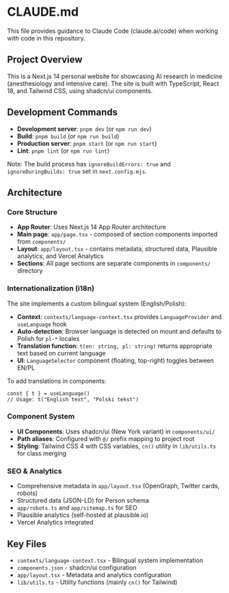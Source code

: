 # CLAUDE.md

This file provides guidance to Claude Code (claude.ai/code) when working with code in this repository.

## Project Overview

This is a Next.js 14 personal website for showcasing AI research in medicine (anesthesiology and intensive care). The site is built with TypeScript, React 18, and Tailwind CSS, using shadcn/ui components.

## Development Commands

- **Development server**: `pnpm dev` (or `npm run dev`)
- **Build**: `pnpm build` (or `npm run build`)
- **Production server**: `pnpm start` (or `npm run start`)
- **Lint**: `pnpm lint` (or `npm run lint`)

Note: The build process has `ignoreBuildErrors: true` and `ignoreDuringBuilds: true` set in `next.config.mjs`.

## Architecture

### Core Structure

- **App Router**: Uses Next.js 14 App Router architecture
- **Main page**: `app/page.tsx` - composed of section components imported from `components/`
- **Layout**: `app/layout.tsx` - contains metadata, structured data, Plausible analytics, and Vercel Analytics
- **Sections**: All page sections are separate components in `components/` directory

### Internationalization (i18n)

The site implements a custom bilingual system (English/Polish):

- **Context**: `contexts/language-context.tsx` provides `LanguageProvider` and `useLanguage` hook
- **Auto-detection**: Browser language is detected on mount and defaults to Polish for `pl-*` locales
- **Translation function**: `t(en: string, pl: string)` returns appropriate text based on current language
- **UI**: `LanguageSelector` component (floating, top-right) toggles between EN/PL

To add translations in components:
```tsx
const { t } = useLanguage()
// Usage: t("English text", "Polski tekst")
```

### Component System

- **UI Components**: Uses shadcn/ui (New York variant) in `components/ui/`
- **Path aliases**: Configured with `@/` prefix mapping to project root
- **Styling**: Tailwind CSS 4 with CSS variables, `cn()` utility in `lib/utils.ts` for class merging

### SEO & Analytics

- Comprehensive metadata in `app/layout.tsx` (OpenGraph, Twitter cards, robots)
- Structured data (JSON-LD) for Person schema
- `app/robots.ts` and `app/sitemap.ts` for SEO
- Plausible analytics (self-hosted at plausible.io)
- Vercel Analytics integrated

## Key Files

- `contexts/language-context.tsx` - Bilingual system implementation
- `components.json` - shadcn/ui configuration
- `app/layout.tsx` - Metadata and analytics configuration
- `lib/utils.ts` - Utility functions (mainly `cn()` for Tailwind)
